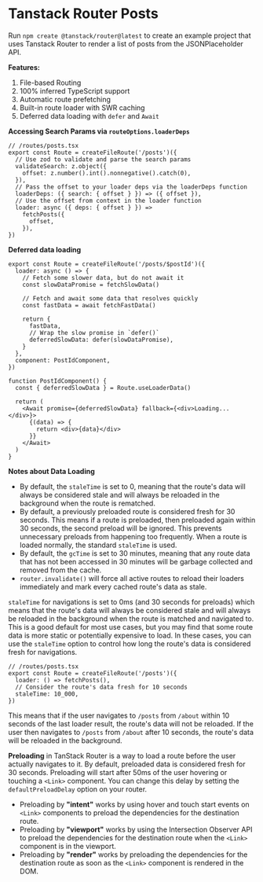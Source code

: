 # Tanstack Router Posts

Run `npm create @tanstack/router@latest` to create an example project that uses Tanstack Router to render a list of posts from the JSONPlaceholder API.

**Features:**
1. File-based Routing
2. 100% inferred TypeScript support
3. Automatic route prefetching
4. Built-in route loader with SWR caching
5. Deferred data loading with `defer` and `Await`

**Accessing Search Params via `routeOptions.loaderDeps`**

```tsx
// /routes/posts.tsx
export const Route = createFileRoute('/posts')({
  // Use zod to validate and parse the search params
  validateSearch: z.object({
    offset: z.number().int().nonnegative().catch(0),
  }),
  // Pass the offset to your loader deps via the loaderDeps function
  loaderDeps: ({ search: { offset } }) => ({ offset }),
  // Use the offset from context in the loader function
  loader: async ({ deps: { offset } }) =>
    fetchPosts({
      offset,
    }),
})
```

**Deferred data loading**

```tsx
export const Route = createFileRoute('/posts/$postId')({
  loader: async () => {
    // Fetch some slower data, but do not await it
    const slowDataPromise = fetchSlowData()

    // Fetch and await some data that resolves quickly
    const fastData = await fetchFastData()

    return {
      fastData,
      // Wrap the slow promise in `defer()`
      deferredSlowData: defer(slowDataPromise),
    }
  },
  component: PostIdComponent,
})

function PostIdComponent() {
  const { deferredSlowData } = Route.useLoaderData()

  return (
    <Await promise={deferredSlowData} fallback={<div>Loading...</div>}>
      {(data) => {
        return <div>{data}</div>
      }}
    </Await>
  )
}
```

**Notes about Data Loading**
- By default, the `staleTime` is set to 0, meaning that the route's data will always be considered stale and will always be reloaded in the background when the route is rematched.
- By default, a previously preloaded route is considered fresh for 30 seconds. This means if a route is preloaded, then preloaded again within 30 seconds, the second preload will be ignored. This prevents unnecessary preloads from happening too frequently. When a route is loaded normally, the standard `staleTime` is used.
- By default, the `gcTime` is set to 30 minutes, meaning that any route data that has not been accessed in 30 minutes will be garbage collected and removed from the cache.
- `router.invalidate()` will force all active routes to reload their loaders immediately and mark every cached route's data as stale.

`staleTime` for navigations is set to 0ms (and 30 seconds for preloads) which means that the route's data will always be considered stale and will always be reloaded in the background when the route is matched and navigated to. This is a good default for most use cases, but you may find that some route data is more static or potentially expensive to load. In these cases, you can use the `staleTime` option to control how long the route's data is considered fresh for navigations.

```tsx
// /routes/posts.tsx
export const Route = createFileRoute('/posts')({
  loader: () => fetchPosts(),
  // Consider the route's data fresh for 10 seconds
  staleTime: 10_000,
})
```

This means that if the user navigates to `/posts` from `/about` within 10 seconds of the last loader result, the route's data will not be reloaded. If the user then navigates to `/posts` from `/about` after 10 seconds, the route's data will be reloaded in the background.

**Preloading** in TanStack Router is a way to load a route before the user actually navigates to it. By default, preloaded data is considered fresh for 30 seconds. Preloading will start after 50ms of the user hovering or touching a `<Link>` component. You can change this delay by setting the `defaultPreloadDelay` option on your router.

- Preloading by **"intent"** works by using hover and touch start events on `<Link>` components to preload the dependencies for the destination route.
- Preloading by **"viewport"** works by using the Intersection Observer API to preload the dependencies for the destination route when the `<Link>` component is in the viewport.
- Preloading by **"render"** works by preloading the dependencies for the destination route as soon as the `<Link>` component is rendered in the DOM.
